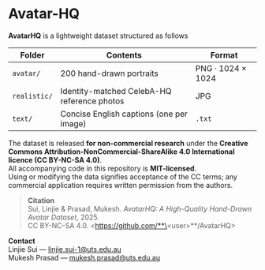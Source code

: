 # Avatar-HQ

**AvatarHQ** is a lightweight dataset structured as follows  

| Folder | Contents | Format |
|--------|----------|--------|
| `avatar/` | 200 hand-drawn portraits | PNG · 1024 × 1024 |
| `realistic/` | Identity-matched CelebA-HQ reference photos | JPG |
| `text/` | Concise English captions (one per image) | `.txt` |

The dataset is released **for non-commercial research** under the **Creative Commons Attribution-NonCommercial-ShareAlike 4.0 International licence (CC BY-NC-SA 4.0)**.  
All accompanying code in this repository is **MIT-licensed**.  
Using or modifying the data signifies acceptance of the CC terms; any commercial application requires written permission from the authors.

> **Citation**  
> Sui, Linjie & Prasad, Mukesh. *AvatarHQ: A High-Quality Hand-Drawn Avatar Dataset*, 2025.  
> CC BY-NC-SA 4.0. <https://github.com/**\<user\>**/AvatarHQ>

**Contact**  
Linjie Sui — <linjie.sui-1@uts.edu.au>  
Mukesh Prasad — <mukesh.prasad@uts.edu.au>

